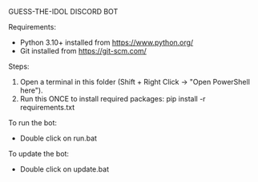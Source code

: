 GUESS-THE-IDOL DISCORD BOT

Requirements:
- Python 3.10+ installed from https://www.python.org/
- Git installed from https://git-scm.com/

Steps:

1. Open a terminal in this folder (Shift + Right Click → "Open PowerShell here").
2. Run this ONCE to install required packages:
   pip install -r requirements.txt

To run the bot:
- Double click on run.bat

To update the bot:
- Double click on update.bat